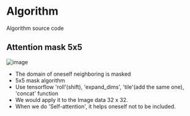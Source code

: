 # Algorithm
Algorithm source code


## Attention mask 5x5
![image](https://user-images.githubusercontent.com/51250746/159849866-8b19655d-23df-4a9b-b6d5-61a5b9876ca2.png)
- The domain of oneself neighboring is masked
- 5x5 mask algorithm
- Use tensorflow 'roll'(shift), 'expand_dims', 'tile'(add the same one), 'concat' function 
- We would apply it to the Image data 32 x 32.
- When we do 'Self-attention', it helps oneself not to be included.
